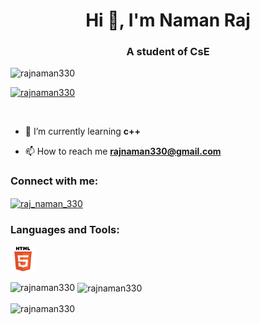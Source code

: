 <h1 align="center">Hi 👋, I'm Naman Raj</h1>
<h3 align="center">A student of CsE</h3>

<p align="left"> <img src="https://komarev.com/ghpvc/?username=rajnaman330&label=Profile%20views&color=0e75b6&style=flat" alt="rajnaman330" /> </p>

<p align="left"> <a href="https://github.com/ryo-ma/github-profile-trophy"><img src="https://github-profile-trophy.vercel.app/?username=rajnaman330" alt="rajnaman330" /></a> </p>

<p align="left"> <a href="https://twitter.com/" target="blank"><img src="https://img.shields.io/twitter/follow/?logo=twitter&style=for-the-badge" alt="" /></a> </p>

- 🌱 I’m currently learning **c++**

- 📫 How to reach me **rajnaman330@gmail.com**

<h3 align="left">Connect with me:</h3>
<p align="left">
<a href="https://instagram.com/raj_naman_330" target="blank"><img align="center" src="https://raw.githubusercontent.com/rahuldkjain/github-profile-readme-generator/master/src/images/icons/Social/instagram.svg" alt="raj_naman_330" height="30" width="40" /></a>
</p>

<h3 align="left">Languages and Tools:</h3>
<p align="left"> <a href="https://www.w3.org/html/" target="_blank" rel="noreferrer"> <img src="https://raw.githubusercontent.com/devicons/devicon/master/icons/html5/html5-original-wordmark.svg" alt="html5" width="40" height="40"/> </a> </p>

<p><img align="left" src="https://github-readme-stats.vercel.app/api/top-langs?username=rajnaman330&show_icons=true&locale=en&layout=compact" alt="rajnaman330" /></p>

<p>&nbsp;<img align="center" src="https://github-readme-stats.vercel.app/api?username=rajnaman330&show_icons=true&locale=en" alt="rajnaman330" /></p>

<p><img align="center" src="https://github-readme-streak-stats.herokuapp.com/?user=rajnaman330&" alt="rajnaman330" /></p>

